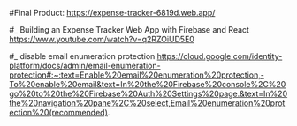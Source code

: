 #Final Product: 
https://expense-tracker-6819d.web.app/


#_ Building an Expense Tracker Web App with Firebase and React
https://www.youtube.com/watch?v=q2RZOiUD5E0

#_ disable email enumeration protection
https://cloud.google.com/identity-platform/docs/admin/email-enumeration-protection#:~:text=Enable%20email%20enumeration%20protection,-To%20enable%20email&text=In%20the%20Firebase%20console%2C%20go%20to%20the%20Firebase%20Auth%20Settings%20page.&text=In%20the%20navigation%20pane%2C%20select,Email%20enumeration%20protection%20(recommended).
